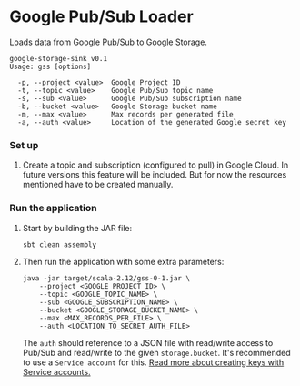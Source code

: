# Google Pub/Sub Loader

Loads data from Google Pub/Sub to Google Storage.
```
google-storage-sink v0.1
Usage: gss [options]

  -p, --project <value>  Google Project ID
  -t, --topic <value>    Google Pub/Sub topic name
  -s, --sub <value>      Google Pub/Sub subscription name
  -b, --bucket <value>   Google Storage bucket name
  -m, --max <value>      Max records per generated file
  -a, --auth <value>     Location of the generated Google secret key
```

### Set up
 
1. Create a topic and subscription (configured to pull) in Google Cloud. In future versions this feature will be included.
But for now the resources mentioned have to be created manually.

### Run the application

1. Start by building the JAR file:
   
    ```
    sbt clean assembly
    ```
2. Then run the application with some extra parameters:

    ```
    java -jar target/scala-2.12/gss-0-1.jar \
        --project <GOOGLE_PROJECT_ID> \
        --topic <GOOGLE_TOPIC_NAME> \
        --sub <GOOGLE_SUBSCRIPTION_NAME> \
        --bucket <GOOGLE_STORAGE_BUCKET_NAME> \
        --max <MAX_RECORDS_PER_FILE> \
        --auth <LOCATION_TO_SECRET_AUTH_FILE>
    ```
   The `auth` should reference to a JSON file with read/write access to Pub/Sub and read/write to the given 
   `storage.bucket`. It's recommended to use a `Service account` for this. [Read more about creating 
   keys with Service accounts.](https://cloud.google.com/iam/docs/creating-managing-service-account-keys)
